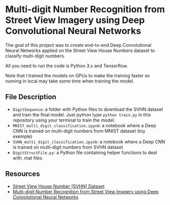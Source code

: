 # Multi-digit Number Recognition from Street View Imagery using Deep Convolutional Neural Networks

The goal of this project was to create end-to-end Deep Convolutional Neural Networks applied on the Street View House Numbers dataset to classify multi-digit numbers.

All you need to run the code is Python 3.x and Tensorflow.

Note that I trained the models on GPUs to make the training faster so running in local may take some time when training the model.

## File Description

* `DigitSequence`: a folder with Python files to download the SVHN dataset and train the final model. Just python type `python train.py` in this repository using your terminal to train the model.
* `MNIST_multi_digit_classification.ipynb`: a notebook where a Deep CNN is trained on multi-digit numbers from MNIST dataset (toy exemple)
* `SVHN_multi_digit_classification.ipynb`: a notebook where a Deep CNN is trained on multi-digit numbers from SVHN dataset
* `DigitStructFile.py`: a Python file containing helper functions to deal with .mat files

## Resources

* [Street View House Number (SVHN) Dataset](http://ufldl.stanford.edu/housenumbers/)
* [Multi-digit Number Recognition from Street View Imagery using Deep Convolutional Neural Networks](https://static.googleusercontent.com/media/research.google.com/en//pubs/archive/42241.pdf)

